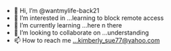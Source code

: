 - 👋 Hi, I’m @wantmylife-back21
- 👀 I’m interested in ...learning to block remote access
- 🌱 I’m currently learning ...here n there
- 💞️ I’m looking to collaborate on ...understanding
- 📫 How to reach me ...kimberly_sue77@yahoo.com

<!---
wantmylife-back21/wantmylife-back21 is a ✨ special ✨ repository because its `README.md` (this file) appears on your GitHub profile.
You can click the Preview link to take a look at your changes.
--->
